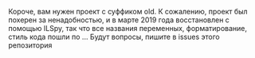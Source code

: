 Короче, вам нужен проект c суффиком old. К сожалению, проект был похерен за ненадобностью, и в марте 2019 года восстановлен с помощью ILSpy, так что все названия переменных, форматирование, стиль кода пошли по ... Будут вопросы, пишите в issues этого репозитория
